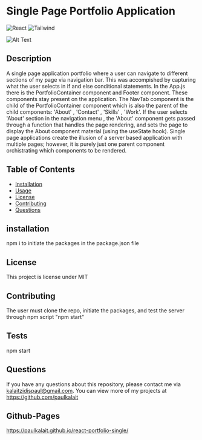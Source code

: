 # Single Page Portfolio Application

![React](https://img.shields.io/badge/React-20232A?style=for-the-badge&logo=react&logoColor=61DAFB)
![Tailwind](https://img.shields.io/badge/Tailwind_CSS-38B2AC?style=for-the-badge&logo=tailwind-css&logoColor=white)

![Alt Text](https://media.giphy.com/media/j0ioLKtXREMqa8AxjC/giphy.gif)


## Description
A single page application portfolio where a user can navigate to different sections of my page via navigation bar. This was accompished by capturing what the user selects in if and else conditional statements. In the App.js there is the PortfolioContainer component and Footer component. These components stay present on the application. The NavTab component is the child of the PortfolioContainer component which is also the parent of the child components: 'About' , 'Contact' , 'Skills' , 'Work'. If the user selects 'About' section in the navigation menu , the 'About' component gets passed through a function that handles the page rendering, and sets the page to display the About component material (using the useState hook). Single page applications create the illusion of a server based application with multiple pages; however, it is purely just one parent component orchistrating which components to be rendered. 

 ## Table of Contents
  * [Installation](#installation)
  * [Usage](#usage)
  * [License](#license)
  * [Contributing](#contributing)
  * [Questions](#questions)

  ## installation
  npm i to initiate the packages in the package.json file 

  
  ## License 
  This project is license under MIT 

  ## Contributing
  The user must clone the repo, initiate the packages, and test the server through npm script "npm start" 

  ## Tests
  npm start 

  ## Questions
  If you have any questions about this repository, please contact me via kalaitzidispaul@gmail.com. You can view more of my projects at https://github.com/paulkalait

## Github-Pages
https://paulkalait.github.io/react-portfolio-single/